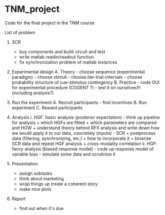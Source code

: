 # TNM_project
Code for the final project in the TNM course

List of problem

1) SCR
    - buy components and build circuit and test
    - write matlab readin/readout function
    - fix synchronization problem of matlab instances
    
2) Experimental design
    A. Theory
        - choose sequence (experimental paradigm)
        - choose stimuli
        - choose iter-trial-intervals
        - choose probability structure of cue-stimulus contingency
    B. Practice
        - code GUI for experimental procedure (COGENT ?)
        - test it on ourselves!!! (including analysis?)
        
3) Run the experiment
    A. Recruit participants
        - find incentives
    B. Run experiment
    C. Reward participants

4) Analysis 
    i. HGF: basic analysis (posterior expectation)
        - think up pipeline for analysis 
            + which HGFs are fitted
            + which parameters are compared and HOW
            + understand theory behind RFX analysis and write down how 
              we would apply it to our data, concretely (inputs)
        - SCR
            + postprocess data (filtering, synchronizing, etc.)
            + how to incorporate it
            + binarize SCR data and repeat HGF analysis
            + cross-modality correlation
    ii. HGF: fancy analysis (biased response model)
        - code up response model of variable bias
        - simulate some data and scrutinize it
        
5) Presentation
    - assign subtasks
    - think about marketing
    - wrap things up inside a coherent story
    - make nice plots
    
6) Report
    - find out when it's due


